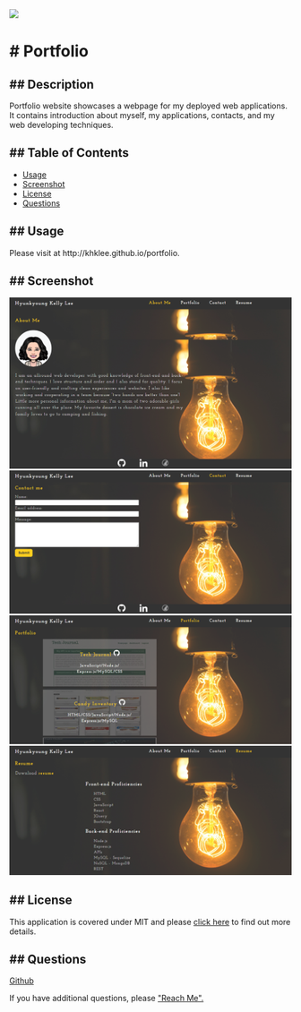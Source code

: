 
<span>
    <img src="https://img.shields.io/badge/License-MIT-blue.svg">
    </span>
<h1># Portfolio</h1> 
<h2>## Description</h2>
    <p>Portfolio website showcases a webpage for my deployed web applications. It contains introduction about myself, my applications, contacts, and my web developing techniques.</p>
<h2>## Table of Contents</h2>
    <ul>
        <li><a href="#usage">Usage</a></li>
        <li><a href="#screenshot">Screenshot</a></li>
        <li><a href="#license">License</a></li>
        <li><a href="#questions">Questions</a></li>
    </ul>
<h2 id="usage">## Usage</h2>
    <p>Please visit at http://khklee.github.io/portfolio.</p>
<h2 id="screenshot">## Screenshot</h2>
    <img src='./src/assets/images/screenshots/about-me.png' alt='about-me'/>
    <img src='./src/assets/images/screenshots/contact.png' alt='contact'/>
    <img src='./src/assets/images/screenshots/portfolio.png' alt='portfolio'/>
    <img src='./src/assets/images/screenshots/resume.png' alt='resume'/>
<h2 id="license">## License</h2>
    <p>
      This application is covered under MIT and please <a href="https://choosealicense.com/licenses/">click here</a> to find out more details.
    </p>
<h2 id="questions">## Questions</h2>
    <p><a href="https://github.com/khklee">Github</a></p>
    <p>If you have additional questions, please <a href="mailto: amorfati38@gmail.com">"Reach Me".</a><p>            
  